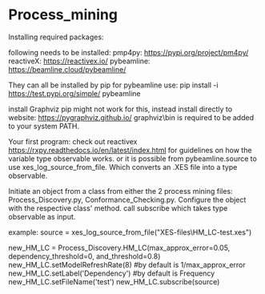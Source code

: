 # Process_mining

Installing required packages:

following needs to be installed:
pmp4py: https://pypi.org/project/pm4py/
reactiveX: https://reactivex.io/
pybeamline: https://beamline.cloud/pybeamline/

They can all be installed by pip
for pybeamline use: pip install -i https://test.pypi.org/simple/ pybeamline

install Graphviz
pip might not work for this, instead install directly to website: https://pygraphviz.github.io/
graphviz\bin is required to be added to your system PATH.

Your first program:
check out reactivex https://rxpy.readthedocs.io/en/latest/index.html for guidelines on how the variable type observable works.
or it is possible from pybeamline.source to use xes_log_source_from_file. Which converts an .XES file into a type observable.

Initiate an object from a class from either the 2 process mining files: Process_Discovery.py, Conformance_Checking.py.
Configure the object with the respective class' method.
call subscribe which takes type observable as input.

example:
source = xes_log_source_from_file("XES-files\HM_LC-test.xes")

new_HM_LC = Process_Discovery.HM_LC(max_approx_error=0.05, dependency_threshold=0, and_threshold=0.8)
new_HM_LC.setModelRefreshRate(8) #by default is 1/max_approx_error
new_HM_LC.setLabel('Dependency') #by default is Frequency
new_HM_LC.setFileName('test')
new_HM_LC.subscribe(source)

